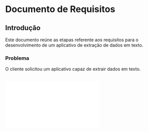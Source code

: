 # Documento de Requisitos

## Introdução

Este documento reúne as etapas referente aos requisitos para o desenvolvimento de um aplicativo de extração de dados em texto.

### Problema

O cliente solicitou um aplicativo capaz de extrair dados em texto.

## ![Documento de Definição de Sistemas](docDefinicaoSistemas.md)

